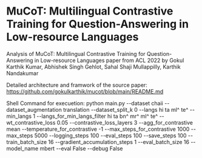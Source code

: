 # MuCoT: Multilingual Contrastive Training for Question-Answering in Low-resource Languages

Analysis of MuCoT: Multilingual Contrastive Training for Question-Answering in Low-resource Languages paper from ACL 2022
by Gokul Karthik Kumar, Abhishek Singh Gehlot, Sahal Shaji Mullappilly, Karthik Nandakumar

Detailed architecture and framwork of the source paper:  https://github.com/gokulkarthik/mucot/blob/main/README.md

Shell Command for execuetion:
python main.py --dataset chaii --dataset_augmentation translation --dataset_split_k 0 --langs hi ta ml^ te^ --min_langs 1 --langs_for_min_langs_filter hi ta bn^ mr^ ml^ te^ --wt_contrastive_loss 0.05 --contrastive_loss_layers 3 --agg_for_contrastive mean --temperature_for_contrastive -1 --max_steps_for_contrastive 1000 --max_steps 5000 --logging_steps 100 --eval_steps 100 --save_steps 100 --train_batch_size 16 --gradient_accumulation_steps 1 --eval_batch_size 16 --model_name mbert --eval False --debug False
